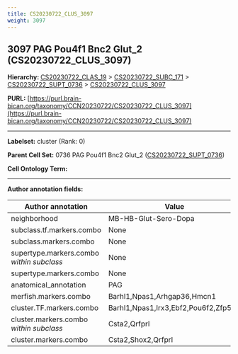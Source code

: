 ```yaml
---
title: CS20230722_CLUS_3097
weight: 3097
---
```

## 3097 PAG Pou4f1 Bnc2 Glut_2 (CS20230722_CLUS_3097)
<b>Hierarchy: </b>
[CS20230722_CLAS_19](../CS20230722_CLAS_19) >
[CS20230722_SUBC_171](../CS20230722_SUBC_171) >
[CS20230722_SUPT_0736](../CS20230722_SUPT_0736) >
[CS20230722_CLUS_3097](../CS20230722_CLUS_3097)

**PURL:** [https://purl.brain-bican.org/taxonomy/CCN20230722/CS20230722_CLUS_3097](https://purl.brain-bican.org/taxonomy/CCN20230722/CS20230722_CLUS_3097)

---


**Labelset:** cluster (Rank: 0)

**Parent Cell Set:** 0736 PAG Pou4f1 Bnc2 Glut_2 ([CS20230722_SUPT_0736](../CS20230722_SUPT_0736))



**Cell Ontology Term:** 

[MARKER GENES.]: #


---

[TRANSFERRED ANNOTATIONS.]: #


[AUTHOR ANNOTATION FIELDS.]: #


**Author annotation fields:**

| Author annotation | Value |
|-------------------|-------|
|neighborhood|MB-HB-Glut-Sero-Dopa|
|subclass.tf.markers.combo|None|
|subclass.markers.combo|None|
|supertype.markers.combo _within subclass_|None|
|supertype.markers.combo|None|
|anatomical_annotation|PAG|
|merfish.markers.combo|Barhl1,Npas1,Arhgap36,Hmcn1|
|cluster.TF.markers.combo|Barhl1,Npas1,Irx3,Ebf2,Pou6f2,Zfp536|
|cluster.markers.combo _within subclass_|Csta2,Qrfprl|
|cluster.markers.combo|Csta2,Shox2,Qrfprl|
